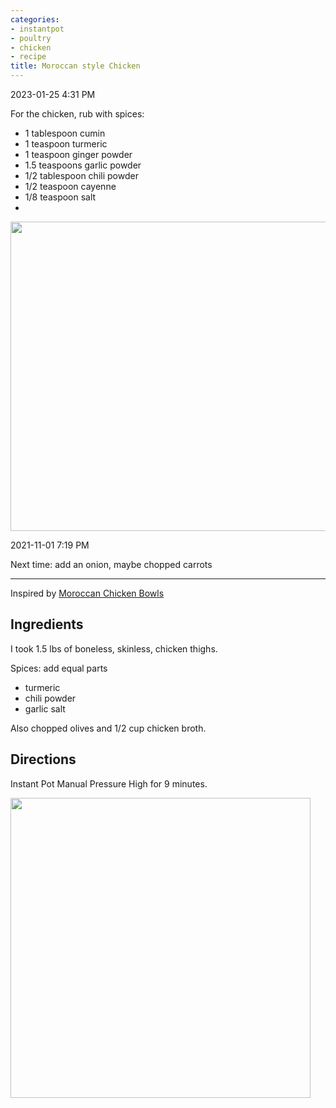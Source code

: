 ```yaml
---
categories:
- instantpot
- poultry
- chicken
- recipe
title: Moroccan style Chicken
---
```



2023-01-25 4:31 PM

For the chicken, rub with spices:
-  1 tablespoon cumin
- 1 teaspoon turmeric
- 1 teaspoon ginger powder
- 1.5 teaspoons garlic powder
- 1/2 tablespoon chili powder
- 1/2 teaspoon cayenne
- 1/8 teaspoon salt
- 
<img src="https://sat02pap004files.storage.live.com/y4mBbM-tqV9ZKc9fGW7f-uWRIdyFCAHVeWRwuO05EoNx4k9lk2giBGC9ci4KnpSWmJlBiXURIyED34uSVudw-ZWCIPiRkFd5wl8WgyqHDeUILZjlEE4pgtv-L-YQsC63FEksgmC16RYhO7ZwPKZIhmZlNylUtqHJvAN1891qSAEU_ZzaJfW52J5V5JIdrtGHN8E?width=660&height=495&cropmode=none" width="660" height="495" />


2021-11-01 7:19 PM

Next time: add an onion, maybe chopped carrots

***

Inspired by [Moroccan Chicken Bowls](https://fitfoodiefinds.com/video-instant-pot-moroccan-chicken-bowls/)

## Ingredients

I took 1.5 lbs of boneless, skinless, chicken thighs.

Spices:  add equal parts

* turmeric
* chili powder
* garlic salt

Also chopped olives and 1/2 cup chicken broth.

## Directions

Instant Pot Manual Pressure High for 9 minutes.


<img src="https://fitfoodiefinds.com/wp-content/uploads/2018/01/instant-pot-moroccan-chicken.jpg" width="480" />